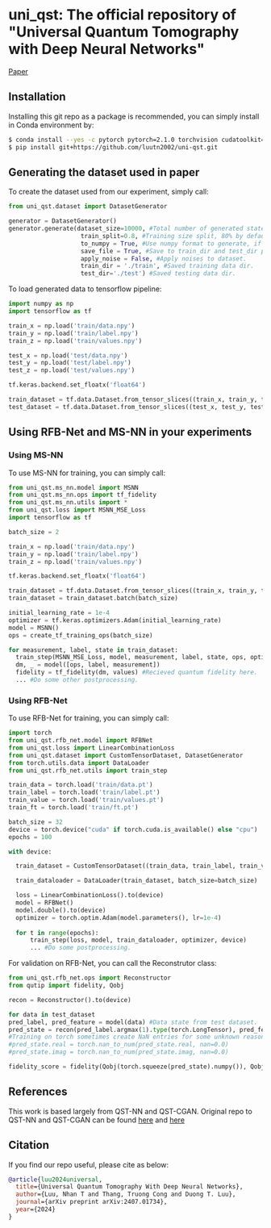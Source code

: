 # uni_qst: The official repository of "Universal Quantum Tomography with Deep Neural Networks"

[Paper](https://arxiv.org/abs/2407.01734)

## Installation

Installing this git repo as a package is recommended, you can simply install in Conda environment by:

```bash
$ conda install --yes -c pytorch pytorch=2.1.0 torchvision cudatoolkit=11.8
$ pip install git+https://github.com/luutn2002/uni-qst.git
```
## Generating the dataset used in paper

To create the dataset used from our experiment, simply call:

```python
from uni_qst.dataset import DatasetGenerator

generator = DatasetGenerator()
generator.generate(dataset_size=10000, #Total number of generated states.
                    train_split=0.8, #Training size split, 80% by default.
                    to_numpy = True, #Use numpy format to generate, if set to False then default to Torch .pt file.
                    save_file = True, #Save to train_dir and test_dir parameter directory, if set to False then return the data instead of saving. 
                    apply_noise = False, #Apply noises to dataset.
                    train_dir = './train', #Saved training data dir.
                    test_dir='./test') #Saved testing data dir.
```

To load generated data to tensorflow pipeline:

```python
import numpy as np
import tensorflow as tf

train_x = np.load('train/data.npy')
train_y = np.load('train/label.npy')
train_z = np.load('train/values.npy')

test_x = np.load('test/data.npy')
test_y = np.load('test/label.npy')
test_z = np.load('test/values.npy')

tf.keras.backend.set_floatx('float64')

train_dataset = tf.data.Dataset.from_tensor_slices((train_x, train_y, train_z))
test_dataset = tf.data.Dataset.from_tensor_slices((test_x, test_y, test_z))
```

## Using RFB-Net and MS-NN in your experiments

### Using MS-NN
To use MS-NN for training, you can simply call:

```python
from uni_qst.ms_nn.model import MSNN
from uni_qst.ms_nn.ops import tf_fidelity
from uni_qst.ms_nn.utils import *
from uni_qst.loss import MSNN_MSE_Loss
import tensorflow as tf

batch_size = 2

train_x = np.load('train/data.npy')
train_y = np.load('train/label.npy')
train_z = np.load('train/values.npy')

tf.keras.backend.set_floatx('float64')

train_dataset = tf.data.Dataset.from_tensor_slices((train_x, train_y, train_z))
train_dataset = train_dataset.batch(batch_size)

initial_learning_rate = 1e-4
optimizer = tf.keras.optimizers.Adam(initial_learning_rate)
model = MSNN()
ops = create_tf_training_ops(batch_size)

for measurement, label, state in train_dataset:
  train_step(MSNN_MSE_Loss, model, measurement, label, state, ops, optimizer)
  dm, _ = model([ops, label, measurement])
  fidelity = tf_fidelity(dm, values) #Recieved quantum fidelity here.
  ... #Do some other postprocessing.
```
### Using RFB-Net
To use RFB-Net for training, you can simply call:

```python
import torch
from uni_qst.rfb_net.model import RFBNet
from uni_qst.loss import LinearCombinationLoss
from uni_qst.dataset import CustomTensorDataset, DatasetGenerator
from torch.utils.data import DataLoader
from uni_qst.rfb_net.utils import train_step

train_data = torch.load('train/data.pt')
train_label = torch.load('train/label.pt')
train_value = torch.load('train/values.pt')
train_ft = torch.load('train/ft.pt')

batch_size = 32
device = torch.device("cuda" if torch.cuda.is_available() else "cpu")
epochs = 100

with device:

  train_dataset = CustomTensorDataset((train_data, train_label, train_value, train_ft))

  train_dataloader = DataLoader(train_dataset, batch_size=batch_size)

  loss = LinearCombinationLoss().to(device)
  model = RFBNet()
  model.double().to(device)
  optimizer = torch.optim.Adam(model.parameters(), lr=1e-4)
  
  for t in range(epochs):
      train_step(loss, model, train_dataloader, optimizer, device)
      ... #Do some postprocessing.

```
For validation on RFB-Net, you can call the Reconstrutor class:
```python
from uni_qst.rfb_net.ops import Reconstructor
from qutip import fidelity, Qobj

recon = Reconstructor().to(device)

for data in test_dataset
pred_label, pred_feature = model(data) #Data state from test dataset.
pred_state = recon(pred_label.argmax(1).type(torch.LongTensor), pred_feature)
#Training on torch sometimes create NaN entries for some unknown reason, uncomment this for your measurement.
#pred_state.real = torch.nan_to_num(pred_state.real, nan=0.0)
#pred_state.imag = torch.nan_to_num(pred_state.imag, nan=0.0)

fidelity_score = fidelity(Qobj(torch.squeeze(pred_state).numpy()), Qobj(torch.squeeze(value).numpy()))
```
## References

This work is based largely from QST-NN and QST-CGAN. Original repo to QST-NN and QST-CGAN can be found [here](https://github.com/quantshah/qst-nn) and [here](https://github.com/quantshah/qst-cgan)

## Citation

If you find our repo useful, please cite as below:

```bibtex
@article{luu2024universal,
  title={Universal Quantum Tomography With Deep Neural Networks},
  author={Luu, Nhan T and Thang, Truong Cong and Duong T. Luu},
  journal={arXiv preprint arXiv:2407.01734},
  year={2024}
}
```
